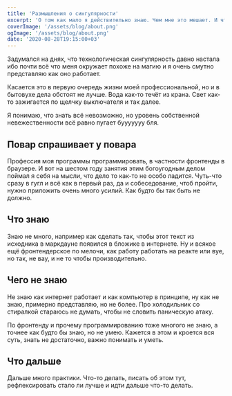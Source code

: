 ```yaml
---
title: 'Размышления о сингулярности'
excerpt: 'О том как мало я действительно знаю. Чем мне это мешает. И что дальше.'
coverImage: '/assets/blog/about.png'
ogImage: '/assets/blog/about.png'
date: '2020-08-28T19:15:00+03'
---
```


Задумался на днях, что технологическая сингулярность давно настала ибо почти всё что меня окружает похоже на магию
и я очень смутно представляю как оно работает.

Касается это в первую очередь жизни моей профессиональной, но и в бытовухе дела обстоят не лучше. Вода как-то течёт из крана.
Свет как-то зажигается по щелчку выключателя и так далее.

Я понимаю, что знать всё невозможно, но уровень собственной невежественности всё равно пугает бууууууу бля.

## Повар спрашивает у повара
Профессия моя программы программировать, в частности фронтенды в браузере. И вот на шестом году занятия этим богоугодным делом
поймал я себя на мысли, что дело то как-то не особо ладится. Чуть-что сразу в гугл и всё как в первый раз,
да и собеседование, чтоб пройти, нужно приложить очень много усилий. Как будто бы так быть не должно.

## Что знаю
Знаю не много, например как сделать так, чтобы этот текст из исходника в маркдауне появился в бложике в интернете. Ну и всякое
ещё фронтендерское по мелочи, как работу работать на реакте или вуе, но так, не вау, и не то чтобы производительно.

## Чего не знаю
Не знаю как интернет работает и как компьютер в принципе, ну как не знаю, примерно представляю, но не более.
Про холодильник со стиралкой стараюсь не думать, чтобы не словить паническую атаку.

По фронтенду и прочему программированию тоже многого не знаю, а точнее как будто бы знаю, но не умею.
Кажется в этом и кроется вся суть, знать не достаточно, важно понимать и уметь.

## Что дальше
Дальше много практики. Что-то делать, писать об этом тут, рефлексировать стало ли лучше и идти дальше что-то делать.

